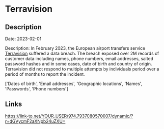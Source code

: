 # Terravision

## Description

Date: 2023-02-01

Description:
In February 2023, the European airport transfers service <a href="https://www.terravision.eu/" target="_blank" rel="noopener">Terravision</a> suffered a data breach. The breach exposed over 2M records of customer data including names, phone numbers, email addresses, salted password hashes and in some cases, date of birth and country of origin. Terravision did not respond to multiple attempts by individuals period over a period of months to report the incident.


['Dates of birth', 'Email addresses', 'Geographic locations', 'Names', 'Passwords', 'Phone numbers']

## Links

https://link-to.net/YOUR_USER/974.7937080570007/dynamic/?r=dGVycmF2aXNpb24uZXU=